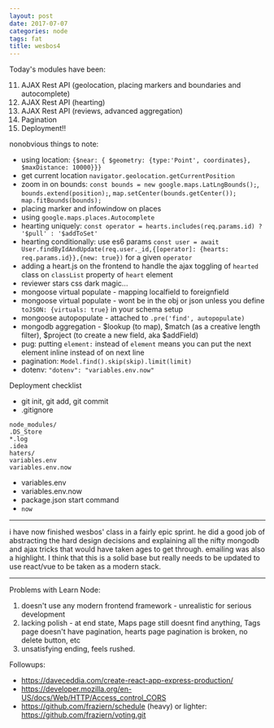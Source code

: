 ```yaml
---
layout: post
date: 2017-07-07
categories: node
tags: fat
title: wesbos4
---
```


Today's modules have been:

11. AJAX Rest API (geolocation, placing markers and boundaries and autocomplete)
12. AJAX Rest API (hearting)
13. AJAX Rest API (reviews, advanced aggregation)
14. Pagination
15. Deployment!!

nonobvious things to note:

* using location: `{$near: { $geometry: {type:'Point', coordinates}, $maxDistance: 10000}}}`
* get current location `navigator.geolocation.getCurrentPosition`
* zoom in on bounds: `const bounds = new google.maps.LatLngBounds();`, `bounds.extend(position);`, `map.setCenter(bounds.getCenter()); map.fitBounds(bounds);`
* placing marker and infowindow on places
* using `google.maps.places.Autocomplete`
* hearting uniquely: `const operator = hearts.includes(req.params.id) ? '$pull' : '$addToSet'`
* hearting conditionally: use es6 params `const user = await User.findByIdAndUpdate(req.user._id,{[operator]: {hearts: req.params.id}},{new: true})` for a given `operator`
* adding a heart.js on the frontend to handle the ajax toggling of `hearted` class on `classList` property of `heart` element
* reviewer stars css dark magic...
* mongoose virtual populate - mapping localfield to foreignfield
* mongoose virtual populate - wont be in the obj or json unless you define `toJSON: {virtuals: true}` in your schema setup
* mongoose autopopulate - attached to `.pre('find', autopopulate)`
* mongodb aggregation - $lookup (to map), $match (as a creative length filter), $project (to create a new field, aka $addField)
* pug: putting `element:` instead of `element` means you can put the next element inline instead of on next line
* pagination: `Model.find().skip(skip).limit(limit)`
* dotenv: `"dotenv": "variables.env.now"`

Deployment checklist
- git init, git add, git commit
- .gitignore

```
node_modules/
.DS_Store
*.log
.idea
haters/
variables.env
variables.env.now
```
- variables.env
- variables.env.now
- package.json start command
- `now`

---

i have now finished wesbos' class in a fairly epic sprint. he did a good job of abstracting the hard design decisions and explaining all the nifty mongodb and ajax tricks that would have taken ages to get through. emailing was also a highlight. I think that this is a solid base but really needs to be updated to use react/vue to be taken as a modern stack.

---

Problems with Learn Node:

1. doesn't use any modern frontend framework - unrealistic for serious development
2. lacking polish - at end state, Maps page still doesnt find anything, Tags page doesn't have pagination, hearts page pagination is broken, no delete button, etc
3. unsatisfying ending, feels rushed.

Followups:
- <https://daveceddia.com/create-react-app-express-production/>
- <https://developer.mozilla.org/en-US/docs/Web/HTTP/Access_control_CORS>
- <https://github.com/fraziern/schedule> (heavy) or lighter: <https://github.com/fraziern/voting.git>

